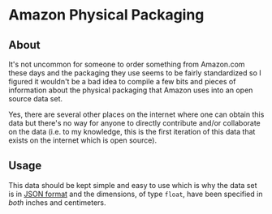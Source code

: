 # Amazon Physical Packaging

## About

It's not uncommon for someone to order something from Amazon.com these days and
the packaging they use seems to be fairly standardized so I figured it wouldn't
be a bad idea to compile a few bits and pieces of information about the physical
packaging that Amazon uses into an open source data set.

Yes, there are several other places on the internet where one can obtain this
data but there's no way for anyone to directly contribute and/or collaborate on
the data (i.e. to my knowledge, this is the first iteration of this data that
exists on the internet which is open source).

## Usage

This data should be kept simple and easy to use which is why the data set is in
[JSON format][JSON Data Interchange Format Specification] and the dimensions, of
type `float`, have been specified in _both_ inches and centimeters.

[JSON Data Interchange Format Specification]:
http://www.ecma-international.org/publications/files/ECMA-ST/ECMA-404.pdf
